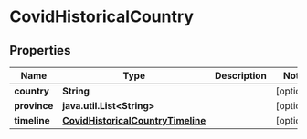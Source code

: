 # CovidHistoricalCountry

## Properties
Name | Type | Description | Notes
------------ | ------------- | ------------- | -------------
**country** | **String** |  |  [optional]
**province** | **java.util.List&lt;String&gt;** |  |  [optional]
**timeline** | [**CovidHistoricalCountryTimeline**](CovidHistoricalCountryTimeline.md) |  |  [optional]
